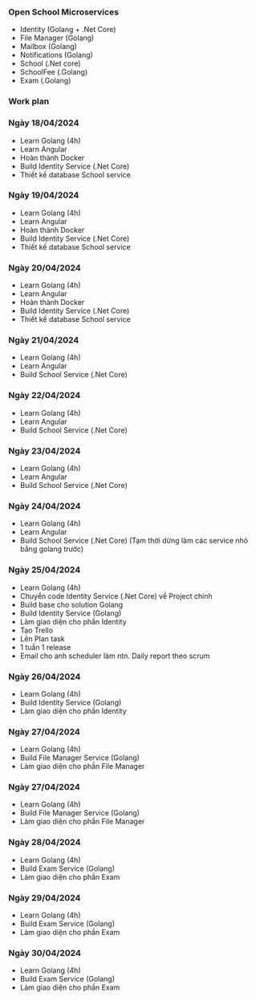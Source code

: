 ### Open School Microservices
- Identity (Golang + .Net Core) 
- File Manager (Golang)
- Mailbox (Golang)
- Notifications (Golang)
- School (.Net core)
- SchoolFee (.Golang)
- Exam (.Golang)

### Work plan

### Ngày 18/04/2024
+ Learn Golang (4h)
+ Learn Angular
+ Hoàn thành Docker
+ Build Identity Service (.Net Core)
+ Thiết kế database School service

### Ngày 19/04/2024
+ Learn Golang (4h)
+ Learn Angular
+ Hoàn thành Docker
+ Build Identity Service (.Net Core)
+ Thiết kế database School service

### Ngày 20/04/2024
+ Learn Golang (4h)
+ Learn Angular
+ Hoàn thành Docker
+ Build Identity Service (.Net Core)
+ Thiết kế database School service

### Ngày 21/04/2024
+ Learn Golang (4h)
+ Learn Angular
+ Build School Service (.Net Core)

### Ngày 22/04/2024
+ Learn Golang (4h)
+ Learn Angular
+ Build School Service (.Net Core)

### Ngày 23/04/2024
+ Learn Golang (4h)
+ Learn Angular
+ Build School Service (.Net Core)

### Ngày 24/04/2024
+ Learn Golang (4h)
+ Learn Angular
+ Build School Service (.Net Core) (Tạm thời dừng làm các service nhỏ bằng golang trước)

### Ngày 25/04/2024
+ Learn Golang (4h)
+ Chuyển code Identity Service (.Net Core) về Project chính
+ Build base cho solution Golang
+ Build Identity Service (Golang)
+ Làm giao diện cho phần Identity
+ Tạo Trello
+ Lên Plan task
+ 1 tuần 1 release
+ Email cho anh scheduler làm ntn. Daily report theo scrum

### Ngày 26/04/2024
+ Learn Golang (4h)
+ Build Identity Service (Golang)
+ Làm giao diện cho phần Identity

### Ngày 27/04/2024
+ Learn Golang (4h)
+ Build File Manager Service (Golang)
+ Làm giao diện cho phần File Manager

### Ngày 27/04/2024
+ Learn Golang (4h)
+ Build File Manager Service (Golang)
+ Làm giao diện cho phần File Manager

### Ngày 28/04/2024
+ Learn Golang (4h)
+ Build Exam Service (Golang)
+ Làm giao diện cho phần Exam

### Ngày 29/04/2024
+ Learn Golang (4h)
+ Build Exam Service (Golang)
+ Làm giao diện cho phần Exam

### Ngày 30/04/2024
+ Learn Golang (4h)
+ Build Exam Service (Golang)
+ Làm giao diện cho phần Exam


